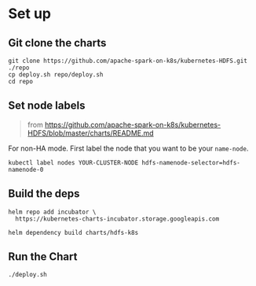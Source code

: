 # Set up

## Git clone the charts

```
git clone https://github.com/apache-spark-on-k8s/kubernetes-HDFS.git ./repo
cp deploy.sh repo/deploy.sh
cd repo
```

## Set node labels

> from https://github.com/apache-spark-on-k8s/kubernetes-HDFS/blob/master/charts/README.md

For non-HA mode. First label the node that you want to be your `name-node`.

```
kubectl label nodes YOUR-CLUSTER-NODE hdfs-namenode-selector=hdfs-namenode-0
```

## Build the deps

```
helm repo add incubator \
  https://kubernetes-charts-incubator.storage.googleapis.com

helm dependency build charts/hdfs-k8s
```

## Run the Chart

```
./deploy.sh
```
